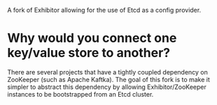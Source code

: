 A fork of Exhibitor allowing for the use of Etcd as a config provider.

# Why would you connect one key/value store to another?
There are several projects that have a tightly coupled dependency on ZooKeeper (such as Apache Kaftka). The goal of this fork
is to make it simpler to abstract this dependency by allowing Exhibitor/ZooKeeper instances to be bootstrapped from an Etcd cluster.
